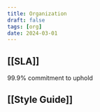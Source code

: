 ```yaml
---
title: Organization
draft: false
tags: [org]
date: 2024-03-01
---
```


## [[SLA]]

99.9% commitment to uphold

## [[Style Guide]]